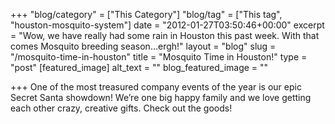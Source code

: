 +++
"blog/category" = ["This Category"]
"blog/tag" = ["This tag", "houston-mosquito-system"]
date = "2012-01-27T03:50:46+00:00"
excerpt = "Wow, we have really had some rain in Houston this past week. With that comes Mosquito breeding season…ergh!"
layout = "blog"
slug = "/mosquito-time-in-houston"
title = "Mosquito Time in Houston!"
type = "post"
[featured_image]
alt_text = ""
blog_featured_image = ""

+++
One of the most treasured company events of the year is our epic Secret Santa showdown! We’re one big happy family and we love getting each other crazy, creative gifts. Check out the goods!